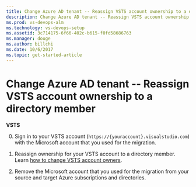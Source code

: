 ```yaml
---
title: Change Azure AD tenant -- Reassign VSTS account ownership to a directory member
description: Change Azure AD tenant -- Reassign VSTS account ownership to a directory member
ms.prod: vs-devops-alm
ms.technology: vs-devops-setup
ms.assetid: 3c714175-6f66-402c-b615-f0fd58686763
ms.manager: douge
ms.author: billchi
ms.date: 10/6/2017
ms.topic: get-started-article
---
```


#	Change Azure AD tenant -- Reassign VSTS account ownership to a directory member

**VSTS**


0.	Sign in to your VSTS account (```https://{youraccount}.visualstudio.com```) 
with the Microsoft account that you used for the migration.

0.	Reassign ownership for your VSTS account to a directory member.
Learn [how to change VSTS account owners](change-account-ownership-vs.md).

0.	Remove the Microsoft account that you used for the migration
from your source and target Azure subscriptions and directories.


